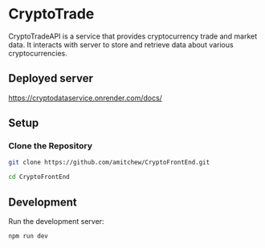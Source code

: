 # CryptoTrade

CryptoTradeAPI is a service that provides cryptocurrency trade and market data. It interacts with server to store and retrieve data about various cryptocurrencies.

## Deployed server
https://cryptodataservice.onrender.com/docs/



## Setup

### Clone the Repository

```bash
git clone https://github.com/amitchew/CryptoFrontEnd.git

cd CryptoFrontEnd

```

## Development

Run the development server:

```bash
npm run dev

```


